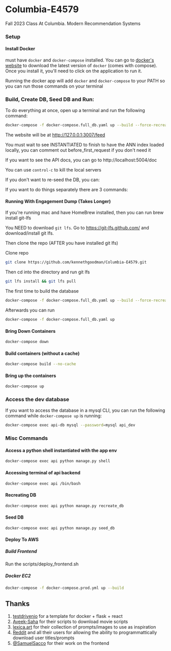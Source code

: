 # Columbia-E4579

Fall 2023 Class At Columbia. Modern Recommendation Systems

### Setup

#### Install Docker

must have `docker` and `docker-compose` installed. You can go to [docker's website](https://docs.docker.com/get-docker/)
to download the latest version of `docker` (comes with compose). Once you install it, you'll need to click on the application to run it.

Running the docker app will add `docker` and `docker-compose` to your PATH so you can run those commands on your terminal

### Build, Create DB, Seed DB and Run:

To do everything at once, open up a terminal and run the following command:

```bash
docker-compose -f docker-compose.full_db.yaml up --build --force-recreate --renew-anon-volumes
```

The website will be at http://127.0.0.1:3007/feed

You must wait to see INSTANTIATED to finish to have the ANN index loaded locally, you can comment out before_first_request if you don't need it

If you want to see the API docs, you can go to http://localhost:5004/doc

You can use `control-c` to kill the local servers

If you don't want to re-seed the DB, you can:

If you want to do things separately there are 3 commands:

#### Running With Engagement Dump (Takes Longer)

If you're running mac and have HomeBrew installed, then you can run brew install git-lfs

You NEED to download `git lfs`. Go to https://git-lfs.github.com/ and download/install git lfs.

Then clone the repo (AFTER you have installed git lfs)

Clone repo
```bash
git clone https://github.com/kennethgoodman/Columbia-E4579.git
```

Then cd into the directory and run git lfs
```bash
git lfs install && git lfs pull
```

The first time to build the database

```bash
docker-compose -f docker-compose.full_db.yaml up --build --force-recreate --renew-anon-volumes
```

Afterwards you can run

```bash
docker-compose -f docker-compose.full_db.yaml up
```

#### Bring Down Containers

```bash
docker-compose down
```

#### Build containers (without a cache)

```bash
docker-compose build --no-cache
```

#### Bring up the containers

```bash
docker-compose up
```

### Access the dev database

If you want to access the database in a mysql CLI, you can run the following command while `docker-compose up` is running:

```bash
docker-compose exec api-db mysql --password=mysql api_dev
```

### Misc Commands

#### Access a python shell instantiated with the app env

```bash
docker-compose exec api python manage.py shell
```

#### Accessing terminal of api backend

```bash
docker-compose exec api /bin/bash
```

#### Recreating DB

```bash
docker-compose exec api python manage.py recreate_db
```

#### Seed DB

```bash
docker-compose exec api python manage.py seed_db
```

#### Deploy To AWS

##### Build Frontend

Run the scripts/deploy_frontend.sh

##### Docker EC2

```bash
docker-compose -f docker-compose.prod.yml up --build
```

## Thanks

1. [testdrivenio](https://github.com/testdrivenio/flask-react-aws) for a template for docker + flask + react
2. [Aveek-Saha](https://github.com/Aveek-Saha/Movie-Script-Database) for their scripts to download movie scripts
3. [lexica.art](https://lexica.art) for their collection of prompts/images to use as inspiration
4. [Reddit](https://reddit.com) and all their users for allowing the ability to programmattically download user titles/prompts
5. [@SamuelSacco](https://github.com/SamuelSacco) for their work on the frontend
